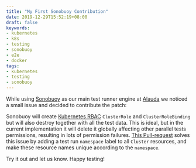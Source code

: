 ```yaml
---
title: "My First Sonobuoy Contribution"
date: 2019-12-29T15:52:19+08:00
draft: false
keywords:
- kubernetes
- k8s
- testing
- sonobuoy
- e2e
- docker
tags:  
- kubernetes
- testing
- sonobuoy
---
```


While using [Sonobuoy](sonobuoy.io) as our main test runner engine at [Alauda](alauda.cn) we noticed a small issue and decided to contribute the patch:

Sonobuoy will create [Kubernetes RBAC](https://kubernetes.io/docs/reference/access-authn-authz/rbac/) `ClusterRole` and `ClusterRoleBinding` but will also destroy together with all the test data. This is ideal, but in the current implementation it will delete it globally affecting other parallel tests permissions, resulting in lots of permission failures. [This Pull-request](https://github.com/vmware-tanzu/sonobuoy/pull/1060) solves this issue by adding a test run `namespace` label to all `Cluster` resources, and make these resource names unique according to the `namespace`. 

Try it out and let us know. 
Happy testing!